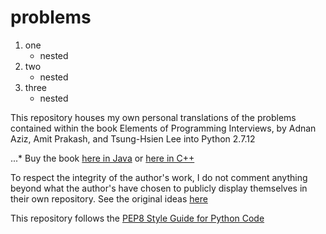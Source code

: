 # problems

1. one
   * nested
2. two
   * nested
3. three
   * nested
   
This repository houses my own personal translations of the problems contained within the book Elements of Programming Interviews, by Adnan Aziz, Amit Prakash, and Tsung-Hsien Lee into Python 2.7.12

...* Buy the book [here in Java](https://www.amazon.com/dp/1517671272/ref=cm_sw_su_dp) or [here in C++](https://www.amazon.com/Elements-Programming-Interviews-Insiders-Guide/dp/1479274836/ref=cm_cr_dp_asin_lnk)

To respect the integrity of the author's work, I do not comment anything beyond what the author's have chosen to publicly display themselves in their own repository.
See the original ideas [here](https://github.com/adnanaziz/epicode)

This repository follows the  [PEP8 Style Guide for Python Code](https://www.python.org/dev/peps/pep-0008/)

